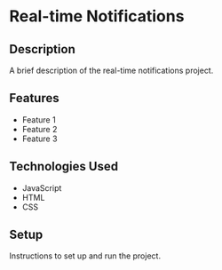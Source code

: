 # Real-time Notifications

## Description

A brief description of the real-time notifications project.

## Features

- Feature 1
- Feature 2
- Feature 3

## Technologies Used

- JavaScript
- HTML
- CSS

## Setup

Instructions to set up and run the project.
